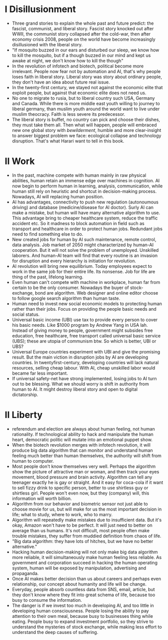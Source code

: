 # I Disillusionment
- Three grand stories to explain the whole past and future predict: the fascist, communist, and liberal story. Fascist story knocked out after WWII, the communist story collapsed after the cold-war, then after economy crisis 2008, people on the world have become increasingly disillusioned with the liberal story.
- "If mosquito buzzed in our ears and disturbed our sleep, we know how to kill the mosquito, but if a though buzzed in our mind and kept us awake at night, we don't know how to kill the though"
- In the revolution of infotech and biotech, political become more irrelevant. People now fear not by automation and AI, that's why people loses faith in liberal story. Liberal story was story about ordinary people, they don't have an idea about future real issue.
- In the twenty-first century, we stayed not against the economic elite that exploit people, but against that economic elite does not need us.
- No one to migrate to rusia, but to liberal country such USA, Germany and Canada. While there is more middle east youth willing to journey to liberal germany, than muslim youth around the world want to live under muslim theocracy. Faith is less severe its predecessor.
- The liberal story is buffet, no country can pick and choose their dishes, they must take them all. Then what will happen, people will embraced new one global story with *bewilderment*, humble and more clear-insight to answer biggest problem we face: ecological collapse and technology disruption. That's what Harari want to tell in this book.

# II Work
- In the past, machine compete with human mainly in raw physical abilities, human retain an immense edge over machines in cognition. AI now begin to perform human in learning, analysis, communication, while human still rely on heuristic and shortcut in decision-making process. Nowadays, AI will replacing human position.
- AI has advantages, connectivity to push new regulation (autonoumous driving) and database (medicine/disease for AI doctor). Surly AI can make a mistake, but human will have many alternative algorithm to use. This advantage bring to cheaper healthcare system, reduce the traffic accident etc. So it madness to block automation in field such as transport and healthcare in order to protect human jobs. Redundant jobs need to find something else to do.
- New created jobs for human by AI such maintenance, remote control, data analysis. Job market of 2050 might characterized by human-AI cooperation. But it will not solve the problem of unemployed. Unskilled laborers. And human-AI team will find that every routine is an invasion for disruption and every hierarchy is initiation for revolution.
- AI revolution will bring new equilibrium. Today employees expect to work in the same job for their entire life. Its nonsense. Job for life are thing of the past, lifelong learning.
- Even human can't compete with machine in workplace, human far from certain to be the only consumer. Nowadays the buyer of stock-exchange, bond are algorithm. Web designer and online editor choose to follow google search algorithm than human taste.
- Human need to invest new social economic models to protecting human rather than their jobs. Focus on providing the people basic needs and social status.
- Universal basic income (UBI) use tax to provide every person to cover his basic needs. Like $1000 program by Andrew Yang in USA lah. Instead of giving money to people, government might subsides free education, free healthcare, free transport called universal basic service (UBS); these are utopia of communism btw. So which is better, UBI or UBS?
- Universal Europe countries experiment with UBI and give the promising result. But the main viction in disruption jobs by AI are developing countries. In twentyfirst-century, developing countries will lack natural resources, selling cheap labour. With AI, cheap unskilled labor would became far less important.
- If universal safety-net have strong implemented, losing jobs to AI turn out to be blessing. What we should worry is shift in authority from human to AI. It might destroy liberal story and open to digital dictatorship.

# II Liberty
- referendum and election are always about human feeling, not human rationality. If technological ability to hack and manipulate the human heart, democratic politic will mutate into an emotional puppet show.
- When the biotech revolution merges with infotech revolution, it will produce big data algorithm that can monitor and understand human feeling much better than human themselves, the authority will shift from human to computer.
- Most people don't know themselves very well. Perhaps the algorithm show the picture of attractive man or woman, and then track your eyes movement, blood pressure and brain activity. Algorithm can tell any teenager exactly he is gay or straight. And it easy for coca-cola if it want to sell fizzy drink to specific person, better to use shirtless guy or shirtless girl. People won't even now, but they (company) will, this information will worth billion.
- Algorithm from our behavior and biometric sensor not just able to choose movie for us, but will make for us the most important decision in life; what to study, where to work, who to marry.
- Algorithm will repeatedly make mistakes due to insufficient data. But it's okay, Amazon won't have to be perfect. It will just need to better on average than us humans. It's not difficult, most people often make trouble mistakes, they suffer from muddied definition from chaos of life.
- "Big data algorithm: they have lots of hitches, but we have no better alternative."
- Hacking human decision-making will not only make big data algorithm more reliable, it will simultaneously make human feeling less reliable. As government and corporation succeed in hacking the human operating system, human will be exposed by manipulation, advertising and propaganda.
- Once AI makes better decision than us about careers and perhaps even relationship, our concept about humanity and life will be change.
- Everyday, people absorb countless data from SNS, email, article, but they don't know where they fit into great schema of life, because too busy to consume the information.
- The danger is if we invest too much in developing AI, and too little in developing human consciousness. People losing the ability to pay attention to their own meal, because busy to businesses thing while eating. People busy to expand investment portfolio, so they strive to understand the mysteries of stock exchange, while making less effort to understand the deep causes of suffering.    
